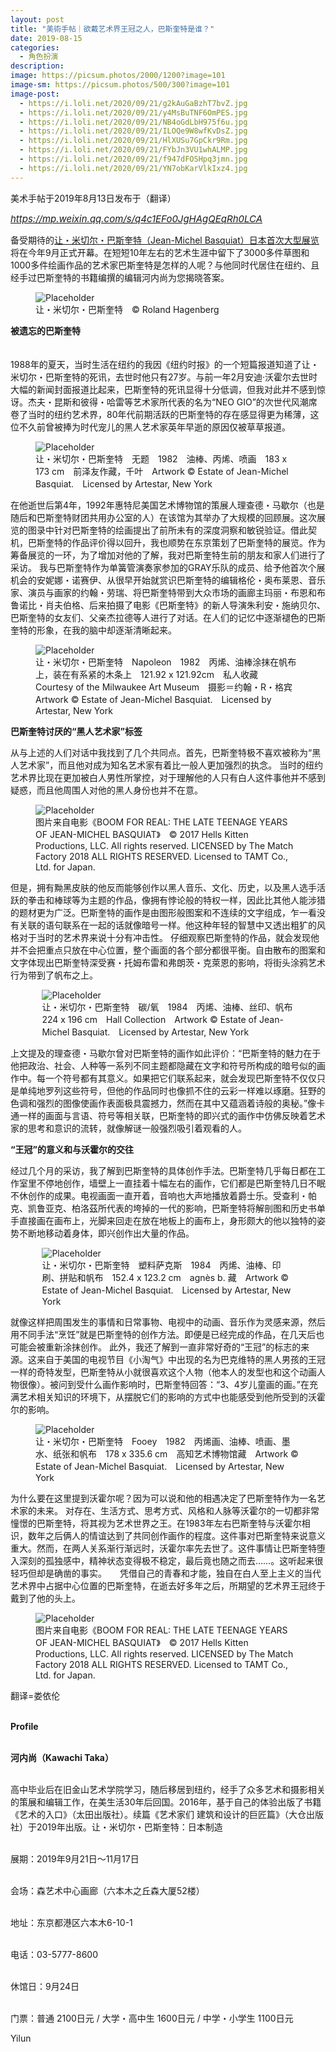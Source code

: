 ```yaml
---
layout: post
title: "​美術手帖｜欲戴艺术界王冠之人，巴斯奎特是谁？"
date: 2019-08-15
categories:
  - 角色扮演
description:
image: https://picsum.photos/2000/1200?image=101
image-sm: https://picsum.photos/500/300?image=101
image-post:
  - https://i.loli.net/2020/09/21/g2kAuGaBzhT7bvZ.jpg
  - https://i.loli.net/2020/09/21/y4MsBuTNF6OmPES.jpg
  - https://i.loli.net/2020/09/21/NB4oGdLbH975f6u.jpg
  - https://i.loli.net/2020/09/21/ILOQe9W8wfKvDsZ.jpg
  - https://i.loli.net/2020/09/21/HlXUSu7GpCkr9Rm.jpg
  - https://i.loli.net/2020/09/21/FYbJn3VU1whALMP.jpg
  - https://i.loli.net/2020/09/21/f947dFOSHpq3jmn.jpg
  - https://i.loli.net/2020/09/21/YN7obKarVlkIxz4.jpg
---
```

美术手帖于2019年8月13日发布于（翻译）

<a href="https://mp.weixin.qq.com/s/q4c1EFo0JgHAgQEqRh0LCA"><i style="font-size:15px">https://mp.weixin.qq.com/s/q4c1EFo0JgHAgQEqRh0LCA</i></a>

备受期待的<a href="http://mp.weixin.qq.com/s?__biz=MzU4OTcyOTg0NQ==&mid=2247485020&idx=1&sn=abcdd14c51a1bf0d3c6543acbabd5c4a&chksm=fdc85f06cabfd6103ce583e3a4466d5845819f77485746d625b031ea9b738a7b6ac6ee3e93c0&scene=21#wechat_redirect">让・米切尔・巴斯奎特（Jean-Michel Basquiat）日本首次大型展览</a>将在今年9月正式开幕。在短短10年左右的艺术生涯中留下了3000多件草图和1000多件绘画作品的艺术家巴斯奎特是怎样的人呢<!--break-->？与他同时代居住在纽约、且经手过巴斯奎特的书籍编撰的编辑河内尚为您揭晓答案。

<figure>
  <img src="{{ page.image-post[0] }}" alt="Placeholder"/>
  <figcaption>让・米切尔・巴斯奎特　© Roland Hagenberg</figcaption>
</figure>

<div style="font-weight:bold;">被遗忘的巴斯奎特　</div>　

1988年的夏天，当时生活在纽约的我因《纽约时报》的一个短篇报道知道了让・米切尔・巴斯奎特的死讯，去世时他只有27岁。与前一年2月安迪·沃霍尔去世时大幅的新闻封面报道比起来，巴斯奎特的死讯显得十分低调，但我对此并不感到惊讶。杰夫・昆斯和彼得・哈雷等艺术家所代表的名为“NEO GIO”的次世代风潮席卷了当时的纽约艺术界，80年代前期活跃的巴斯奎特的存在感显得更为稀薄，这位不久前曾被捧为时代宠儿的黑人艺术家英年早逝的原因仅被草草报道。

<figure>
  <img src="{{ page.image-post[1] }}" alt="Placeholder"/>
  <figcaption>让・米切尔・巴斯奎特　无题　1982　油棒、丙烯、喷画　183 x 173 cm　前泽友作藏，千叶　Artwork © Estate of Jean-Michel Basquiat.　Licensed by Artestar, New York</figcaption>
</figure>

在他逝世后第4年，1992年惠特尼美国艺术博物馆的策展人理查德・马歇尔（也是随后和巴斯奎特财团共用办公室的人）在该馆为其举办了大规模的回顾展。这次展览的图录中针对巴斯奎特的绘画提出了前所未有的深度洞察和敏锐验证。借此契机，巴斯奎特的作品评价得以回升，我也顺势在东京策划了巴斯奎特的展览。作为筹备展览的一环，为了增加对他的了解，我对巴斯奎特生前的朋友和家人们进行了采访。
我与巴斯奎特作为单簧管演奏家参加的GRAY乐队的成员、给予他首次个展机会的安妮娜・诺赛伊、从很早开始就赏识巴斯奎特的编辑格伦・奥布莱恩、音乐家、演员与画家的约翰・劳瑞、将巴斯奎特带到大众市场的画廊主玛丽・布恩和布鲁诺比・肖夫伯格、后来拍摄了电影《巴斯奎特》的新人导演朱利安・施纳贝尔、巴斯奎特的女友们、父亲杰拉德等人进行了对话。在人们的记忆中逐渐褪色的巴斯奎特的形象，在我的脑中却逐渐清晰起来。

<figure>
  <img src="{{ page.image-post[2] }}" alt="Placeholder"/>
  <figcaption>让・米切尔・巴斯奎特　Napoleon　1982　丙烯、油棒涂抹在帆布上，装在有系紧的木条上　121.92 x 121.92cm　私人收藏　Courtesy of the Milwaukee Art Museum　摄影＝约翰・R・格宾　Artwork © Estate of Jean-Michel Basquiat.　Licensed by Artestar, New York</figcaption>
</figure>

<div style="font-weight:bold;">巴斯奎特讨厌的“黑人艺术家”标签</div>

从与上述的人们对话中我找到了几个共同点。首先，巴斯奎特极不喜欢被称为“黑人艺术家”，而且他对成为知名艺术家有着比一般人更加强烈的执念。
当时的纽约艺术界比现在更加被白人男性所掌控，对于理解他的人只有白人这件事他并不感到疑惑，而且他周围人对他的黑人身份也并不在意。

<figure>
  <img src="{{ page.image-post[3] }}" alt="Placeholder"/>
  <figcaption>图片来自电影《BOOM FOR REAL: THE LATE TEENAGE YEARS OF JEAN-MICHEL BASQUIAT》　© 2017 Hells Kitten Productions, LLC. All rights reserved. LICENSED by The Match Factory 2018 ALL RIGHTS RESERVED. Licensed to TAMT Co., Ltd. for Japan.</figcaption>
</figure>

但是，拥有黝黑皮肤的他反而能够创作以黑人音乐、文化、历史，以及黑人选手活跃的拳击和棒球等为主题的作品，像拥有悖论般的特权一样，因此比其他人能涉猎的题材更为广泛。巴斯奎特的画作是由图形般图案和不连续的文字组成，乍一看没有关联的语句联系在一起的话就像暗号一样。他这种年轻的智慧中又透出粗犷的风格对于当时的艺术界来说十分有冲击性。
仔细观察巴斯奎特的作品，就会发现他并不会把重点只放在中心位置，整个画面的各个部分都很平衡。自由散布的图案和文字体现出巴斯奎特深受赛・托姆布雷和弗朗茨・克萊恩的影响，将街头涂鸦艺术行为带到了帆布之上。

<figure style="width:80%;margin:auto;">
  <img src="{{ page.image-post[4] }}" alt="Placeholder"/>
  <figcaption>让・米切尔・巴斯奎特　碳/氧　1984　丙烯、油棒、丝印、帆布　224 x 196 cm　Hall Collection　Artwork © Estate of Jean-Michel Basquiat.　Licensed by Artestar, New York</figcaption>
</figure>

上文提及的理查德・马歇尔曾对巴斯奎特的画作如此评价：“巴斯奎特的魅力在于他把政治、社会、人种等一系列不同主题都隐藏在文字和符号所构成的暗号似的画作中。每一个符号都有其意义。如果把它们联系起来，就会发现巴斯奎特不仅仅只是单纯地罗列这些符号，但他的作品同时也像抓不住的云彩一样难以琢磨。狂野的色调和强烈的图像使画作表面极具震撼力，然而在其中又蕴涵着诗般的奥秘。”像卡通一样的画面与言语、符号等相关联，巴斯奎特的即兴式的画作中仿佛反映着艺术家的思考和意识的流转，就像解谜一般强烈吸引着观看的人。

<div style="font-weight:bold;">“王冠”的意义和与沃霍尔的交往</div>

经过几个月的采访，我了解到巴斯奎特的具体创作手法。巴斯奎特几乎每日都在工作室里不停地创作，墙壁上一直挂着十幅左右的画作，它们都是巴斯奎特几日不眠不休创作的成果。电视画面一直开着，音响也大声地播放着爵士乐。受查利・帕克、凯鲁亚克、柏洛茲所代表的垮掉的一代的影响，巴斯奎特将解剖图和历史书单手直接画在画布上，光脚来回走在放在地板上的画布上，身形颇大的他以独特的姿势不断地移动着身体，即兴创作出大量的作品。

<figure style="width:80%;margin:auto;">
  <img src="{{ page.image-post[5] }}" alt="Placeholder"/>
  <figcaption>让・米切尔・巴斯奎特　塑料萨克斯　1984　丙烯、油棒、印刷、拼贴和帆布　152.4 x 123.2 cm　agnès b. 藏　Artwork © Estate of Jean-Michel Basquiat.　Licensed by Artestar, New York</figcaption>
</figure>

就像这样把周围发生的事情和日常事物、电视中的动画、音乐作为灵感来源，然后用不同手法“烹饪”就是巴斯奎特的创作方法。即便是已经完成的作品，在几天后也可能会被重新涂抹创作。
此外，我还了解到一直非常好奇的“王冠”的标志的来源。这来自于美国的电视节目《小淘气》中出现的名为巴克维特的黑人男孩的王冠一样的奇特发型，巴斯奎特从小就很喜欢这个人物（他本人的发型也和这个动画人物很像）。被问到受什么画作影响时，巴斯奎特回答：“3、4岁儿童画的画。”在充满艺术相关知识的环境下，从摆脱它们的影响的方式中也能感受到他所受到的沃霍尔的影响。

<figure>
  <img src="{{ page.image-post[6] }}" alt="Placeholder"/>
  <figcaption>让・米切尔・巴斯奎特　Fooey　1982　丙烯画、油棒、喷画、墨水、纸张和帆布　178 x 335.6 cm　高知艺术博物馆藏　Artwork © Estate of Jean-Michel Basquiat.　Licensed by Artestar, New York</figcaption>
</figure>

为什么要在这里提到沃霍尔呢？因为可以说和他的相遇决定了巴斯奎特作为一名艺术家的未来。
对存在、生活方式、思考方式、风格和人脉等沃霍尔的一切都非常憧憬的巴斯奎特，将其视为艺术世界之王。在1983年左右巴斯奎特与沃霍尔相识，数年之后俩人的情谊达到了共同创作画作的程度。这件事对巴斯奎特来说意义重大。然而，在两人关系渐行渐远时，沃霍尔率先去世了。这件事情让巴斯奎特堕入深刻的孤独感中，精神状态变得极不稳定，最后竟也随之而去……。这听起来很轻巧但却是确凿的事实。　　凭借自己的青春和才能，独自在白人至上主义的当代艺术界中占据中心位置的巴斯奎特，在逝去好多年之后，所期望的艺术界王冠终于戴到了他的头上。

<figure>
  <img src="{{ page.image-post[7] }}" alt="Placeholder"/>
  <figcaption>图片来自电影《BOOM FOR REAL: THE LATE TEENAGE YEARS OF JEAN-MICHEL BASQUIAT》　© 2017 Hells Kitten Productions, LLC. All rights reserved. LICENSED by The Match Factory 2018 ALL RIGHTS RESERVED. Licensed to TAMT Co., Ltd. for Japan.</figcaption>
</figure>

<div>
翻译=娄依伦<br><br>

<b>Profile</b><br><br>

<b>河内尚（Kawachi Taka）</b><br><br>

高中毕业后在旧金山艺术学院学习，随后移居到纽约，经手了众多艺术和摄影相关的策展和编辑工作，在美生活30年后回国。2016年，基于自己的体验出版了书籍《艺术的入口》（太田出版社）。续篇《艺术家们 建筑和设计的巨匠篇》（大仓出版社）于2019年出版。让・米切尔・巴斯奎特：日本制造<br><br>

展期：2019年9月21日〜11月17日<br><br>

会场：森艺术中心画廊（六本木之丘森大厦52楼）<br><br>

地址：东京都港区六本木6-10-1<br><br>

电话：03-5777-8600<br><br>

休馆日：9月24日<br><br>

门票：普通 2100日元 / 大学・高中生 1600日元 / 中学・小学生 1100日元
</div>

 
Yilun